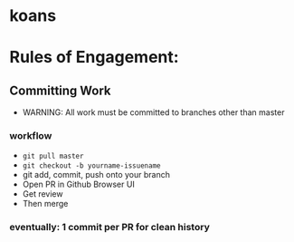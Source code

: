 # koans

# Rules of Engagement:
## Committing Work
- WARNING: All work must be committed to branches other than master
### workflow
- `git pull master`
- `git checkout -b yourname-issuename`
- git add, commit, push onto your branch
- Open PR in Github Browser UI
- Get review
- Then merge

### eventually: 1 commit per PR for clean history
